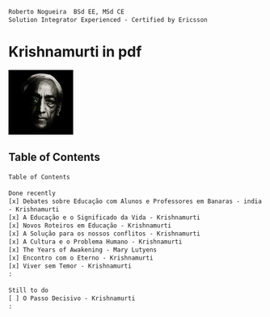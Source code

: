 ```
Roberto Nogueira  BSd EE, MSd CE
Solution Integrator Experienced - Certified by Ericsson
```

# Krishnamurti in pdf

![ebook_cover](images/krishnamurti.png)

## Table of Contents

```
Table of Contents

Done recently
[x] Debates sobre Educação com Alunos e Professores em Banaras - india - Krishnamurti
[x] A Educação e o Significado da Vida - Krishnamurti
[x] Novos Roteiros em Educação - Krishnamurti
[x] A Solução para os nossos conflitos - Krishnamurti
[x] A Cultura e o Problema Humano - Krishnamurti
[x] The Years of Awakening - Mary Lutyens
[x] Encontro com o Eterno - Krishnamurti
[x] Viver sem Temor - Krishnamurti
:

Still to do
[ ] O Passo Decisivo - Krishnamurti
:
```


